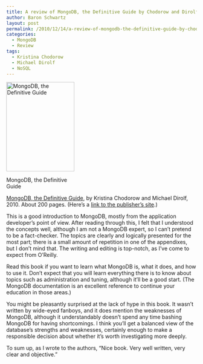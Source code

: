 ```yaml
---
title: A review of MongoDB, the Definitive Guide by Chodorow and Dirolf
author: Baron Schwartz
layout: post
permalink: /2010/12/14/a-review-of-mongodb-the-definitive-guide-by-chodorow-and-dirolf/
categories:
  - MongoDB
  - Review
tags:
  - Kristina Chodorow
  - Michael Dirolf
  - NoSQL
---
```

<p style="float:left">
  <div id="attachment_2114" class="wp-caption alignleft" style="width: 190px">
    <a href="http://www.amazon.com/dp/1449381561?tag=xaprb-20"><img src="http://www.xaprb.com/blog/wp-content/uploads/2010/12/mongodb-definitive-guide.gif" alt="MongoDB, the Definitive Guide" title="MongoDB, the Definitive Guide" width="180" height="236" class="size-full wp-image-2114" /></a><p class="wp-caption-text">
      MongoDB, the Definitive Guide
    </p>
  </div>
</p>

[MongoDB, the Definitive Guide][1], by Kristina Chodorow and Michael Dirolf, 2010. About 200 pages. (Here&#8217;s a [link to the publisher&#8217;s site][2].)

This is a good introduction to MongoDB, mostly from the application developer&#8217;s point of view. After reading through this, I felt that I understood the concepts well, although I am not a MongoDB expert, so I can&#8217;t pretend to be a fact-checker. The topics are clearly and logically presented for the most part; there is a small amount of repetition in one of the appendixes, but I don&#8217;t mind that. The writing and editing is top-notch, as I&#8217;ve come to expect from O&#8217;Reilly.

Read this book if you want to learn what MongoDB is, what it does, and how to use it. Don&#8217;t expect that you will learn everything there is to know about topics such as administration and tuning, although it&#8217;ll be a good start. (The MongoDB documentation is an excellent reference to continue your education in those areas.)

You might be pleasantly surprised at the lack of hype in this book. It wasn&#8217;t written by wide-eyed fanboys, and it does mention the weaknesses of MongoDB, although it understandably doesn&#8217;t spend any time bashing MongoDB for having shortcomings. I think you&#8217;ll get a balanced view of the database&#8217;s strengths and weaknesses, certainly enough to make a responsible decision about whether it&#8217;s worth investigating more deeply.

To sum up, as I wrote to the authors, &#8220;Nice book. Very well written, very clear and objective.&#8221;

 [1]: http://www.amazon.com/dp/1449381561?tag=xaprb-20
 [2]: http://oreilly.com/catalog/0636920001096